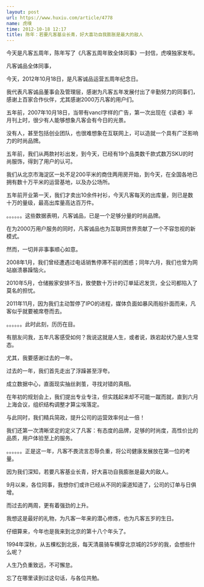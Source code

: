 ```yaml
---
layout: post
url: https://www.huxiu.com/article/4778
name: 虎嗅
time: 2012-10-18 12:17
title: 陈年：若要凡客基业长青，好大喜功自我膨胀是最大的敌人
---
```

今天是凡客五周年，陈年写了《凡客五周年致全体同事》一封信，虎嗅独家发布。

凡客诚品全体同事，

今天，2012年10月18日，是凡客诚品运营五周年纪念日。

我代表凡客诚品董事会及管理层，感谢为凡客五年发展付出了辛勤努力的同事们，感谢上百家合作伙伴，尤其感谢2000万凡客的用户们。

五年前，2007年10月18日，当带有vancl字样的广告，第一次出现在《读者》半月刊上时，很少有人能够想象凡客会有今日的光景。

没有人，甚至包括创业团队，也很难想象在互联网上，可以造就一个具有广泛影响力的时尚品牌。

五年前，我们从两款衬衫出发，到今天，已经有19个品类数千款式数万SKU的时尚服饰，得到了用户的认可。

我们从北京市海淀区一处不足200平米的商住两用房开始，到今天，在全国各地已拥有数十万平米的运营基地，以及办公场所。

五年前开业第一天，我们才卖出10余件衬衫，今天凡客每天的出库量，则已是数十万的量级，最高出库量高达百万件。

。。。。。。这些数据表明，凡客诚品，已是一个足够分量的时尚品牌。

在为2000万用户服务的同时，凡客诚品也为互联网世界贡献了一个不容忽视的新模式。

然而，一切并非事事顺心如意。

2008年1月，我们曾经遭遇过电话销售停滞不前的困惑；同年六月，我们也曾为网站崩溃暴躁恼火。

2010年5月，仓储搬家安排不当，致使数十万计的订单延迟发货，全公司都陷入了莫名的担忧。

2011年11月，因为我们主动暂停了IPO的进程，媒体负面如暴风雨般扑面而来，凡客似乎就要被席卷而去。

。。。。。。此时此刻，历历在目。

有朋友问我，五年凡客感受如何？我说这就是人生，或者说，跌宕起伏乃是人生常态。

尤其，我要感谢过去的一年。

过去的一年，我们首先走出了浮躁甚至浮夸。

成立数据中心，直面现实抽丝剥茧，寻找对错的真相。

在年初的规划会上，我们提出专业专注，但实践起来却不可能一蹴而就，直到六月上海会议，组织结构调整才算尘埃落定。

与此同时，我们精兵简政，提升公司的运营效率何止一倍！

我们还第一次清晰坚定的定义了凡客：有态度的品牌，足够的时尚度，高性价比的品质，用户体验至上的服务。

。。。。。。正是这一年，凡客不畏流言忍辱负重，将公司健康发展放在第一位的考量。

因为我们深知，若要凡客基业长青，好大喜功自我膨胀是最大的敌人。

9月以来，各位同事，我想你们或许已经从不同的渠道知道了，公司的订单与日俱增。

而过去的两周，更有着强劲的上升。

我想这是最好的礼物，为凡客一年来的潜心修炼，也为凡客五岁的生日。

仔细算来，今年也是我来到北京的第十八个年头了。

1994年深秋，从五棵松到北辰，每天清晨骑车横穿北京城的25岁的我，会想些什么呢？

人生乃负重致远，不可懈怠。

忘了在哪里读到过这句话，与各位共勉。

